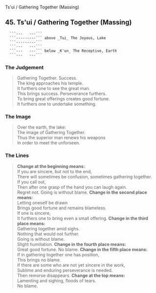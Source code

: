 Ts'ui / Gathering Together (Massing)
## 45. Ts'ui / Gathering Together (Massing)
      ```---   ---```
      ```---------``` above _Tui_ The Joyous, Lake  
      ```---------```
      ```---   ---```
      ```---   ---``` below _K'un_ The Receptive, Earth  
      ```---   ---```
### The Judgement
> Gathering Together. Success.  
 The king approaches his temple.  
 It furthers one to see the great man.  
 This brings success. Perseverance furthers.  
 To bring great offerings creates good fortune.  
 It furthers one to undertake something.
### The Image
> Over the earth, the lake:  
 The image of Gathering Together.  
 Thus the superior man renews his weapons  
 In order to meet the unforseen.
### The Lines

 > **Change at the beginning means:**  
 If you are sincere, but not to the end,  
 There will sometimes be confusion, sometimes gathering together.  
 If you call out,  
 Then after one grasp of the hand you can laugh again.  
 Regret not. Going is without blame.
 > **Change in the second place means:**  
 Letting oneself be drawn  
 Brings good fortune and remains blameless.  
 If one is sincere,  
 It furthers one to bring even a small offering.
 > **Change in the third place means:**  
 Gathering together amid sighs.  
 Nothing that would not further.  
 Going is without blame.  
 Slight humiliation.
 > **Change in the fourth place means:**  
 Great good fortune. No blame.
 > **Change in the fifth place means:**  
 If in gathering together one has position,  
 This brings no blame.  
 If there are some who are not yet sincere in the work,  
 Sublime and enduring perseverance is needed.  
 Then remorse disappears.
 > **Change at the top means:**  
 Lamenting and sighing, floods of tears.  
 No blame.



